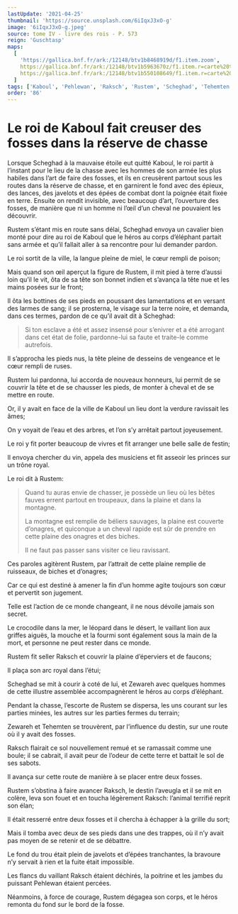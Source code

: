 ```yaml
---
lastUpdate: '2021-04-25'
thumbnail: 'https://source.unsplash.com/6iIqxJ3xO-g'
image: '6iIqxJ3xO-g.jpeg'
source: tome IV - livre des rois - P. 573
reign: 'Guschtasp'
maps:
  [
    'https://gallica.bnf.fr/ark:/12148/btv1b8468919d/f1.item.zoom',
    https://gallica.bnf.fr/ark:/12148/btv1b5963670z/f1.item.r=carte%20touran.zoom,
    https://gallica.bnf.fr/ark:/12148/btv1b550108649/f1.item.r=carte%20touran.zoom,
  ]
tags: ['Kaboul', 'Pehlewan', 'Raksch', 'Rustem', 'Scheghad', 'Tehemten', 'Zewareh']
order: '86'
---
```


# Le roi de Kaboul fait creuser des fosses dans la réserve de chasse

Lorsque Scheghad à la mauvaise étoile eut quitté Kaboul, le roi partit à l’instant pour le lieu de la chasse avec les hommes de son armée les plus habiles dans l’art de faire des fosses, et ils en creusèrent partout sous les routes dans la réserve de chasse, et en garnirent le fond avec des épieux, des lances, des javelots et des épées de combat dont la poignée était fixée en terre. Ensuite on rendit invisible, avec beaucoup d’art, l’ouverture des fosses, de manière que ni un homme ni l’œil d’un cheval ne pouvaient les découvrir.

Rustem s’étant mis en route sans délai, Scheghad envoya un cavalier bien monté pour dire au roi de Kaboul que le héros au corps d’éléphant partait sans armée et qu’il fallait aller à sa rencontre pour lui demander pardon.

Le roi sortit de la ville, la langue pleine de miel, le cœur rempli de poison;

Mais quand son œil aperçut la figure de Rustem, il mit pied à terre d’aussi loin qu’il le vit, ôta de sa tête son bonnet indien et s’avança la tête nue et les mains posées sur le front;

Il ôta les bottines de ses pieds en poussant des lamentations et en versant des larmes de sang; il se prosterna, le visage sur la terre noire, et demanda, dans ces termes, pardon de ce qu’il avait dit à Scheghad:

> Si ton esclave a été et assez insensé pour s’enivrer et a été arrogant dans cet état de folie, pardonne-lui sa faute et traite-le comme autrefois.

Il s’approcha les pieds nus, la tête pleine de desseins de vengeance et le cœur rempli de ruses.

Rustem lui pardonna, lui accorda de nouveaux honneurs, lui permit de se couvrir la tête et de se chausser les pieds, de monter à cheval et de se mettre en route.

Or, il y avait en face de la ville de Kaboul un lieu dont la verdure ravissait les âmes;

On y voyait de l’eau et des arbres, et l’on s’y arrêtait partout joyeusement.

Le roi y fit porter beaucoup de vivres et fit arranger une belle salle de festin;

Il envoya chercher du vin, appela des musiciens et fit asseoir les princes sur un trône royal.

Le roi dit à Rustem:

> Quand tu auras envie de chasser, je possède un lieu où les bêtes fauves errent partout en troupeaux, dans la plaine et dans la montagne.
>
> La montagne est remplie de béliers sauvages, la plaine est couverte d’onagres, et quiconque a un cheval rapide est sûr de prendre en cette plaine des onagres et des biches.
>
> Il ne faut pas passer sans visiter ce lieu ravissant.

Ces paroles agitèrent Rustem, par l’attrait de cette plaine remplie de ruisseaux, de biches et d’onagres;

Car ce qui est destiné à amener la fin d’un homme agite toujours son cœur et pervertit son jugement.

Telle est l’action de ce monde changeant, il ne nous dévoile jamais son secret.

Le crocodile dans la mer, le léopard dans le désert, le vaillant lion aux griffes aiguës, la mouche et la fourmi sont également sous la main de la mort, et personne ne peut rester dans ce monde.

Rustem fit seller Raksch et couvrir la plaine d’éperviers et de faucons;

Il plaça son arc royal dans l’étui;

Scheghad se mit à courir à coté de lui, et Zewareh avec quelques hommes de cette illustre assemblée accompagnèrent le héros au corps d’éléphant.

Pendant la chasse, l’escorte de Rustem se dispersa, les uns courant sur les parties minées, les autres sur les parties fermes du terrain;

Zewareh et Tehemten se trouvèrent, par l’influence du destin, sur une route où il y avait des fosses.

Raksch flairait ce sol nouvellement remué et se ramassait comme une boule; il se cabrait, il avait peur de l’odeur de cette terre et battait le sol de ses sabots.

Il avança sur cette route de manière à se placer entre deux fosses.

Rustem s’obstina à faire avancer Raksch, le destin l’aveugla et il se mit en colère, leva son fouet et en toucha légèrement Raksch: l’animal terrifié reprit son élan;

Il était resserré entre deux fosses et il chercha à échapper à la grille du sort;

Mais il tomba avec deux de ses pieds dans une des trappes, où il n’y avait pas moyen de se retenir et de se débattre.

Le fond du trou était plein de javelots et d’épées tranchantes, la bravoure n’y servait à rien et la fuite était impossible.

Les flancs du vaillant Raksch étaient déchirés, la poitrine et les jambes du puissant Pehlewan étaient percées.

Néanmoins, à force de courage, Rustem dégagea son corps, et le héros remonta du fond sur le bord de la fosse.
